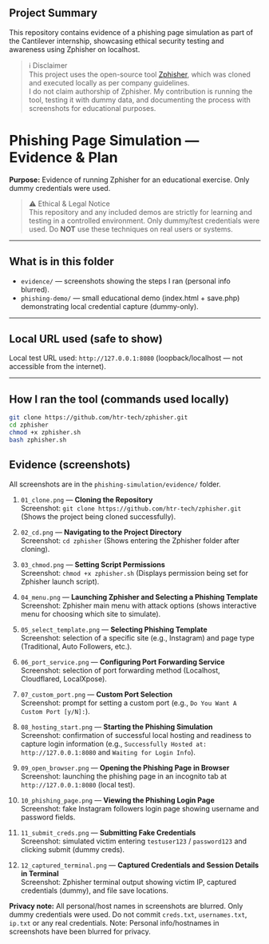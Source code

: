 ## Project Summary
This repository contains evidence of a phishing page simulation as part of the Cantilever internship, showcasing ethical security testing and awareness using Zphisher on localhost.

> ℹ️ Disclaimer  
This project uses the open-source tool [Zphisher](https://github.com/htr-tech/zphisher), which was cloned and executed locally as per company guidelines.  
I do not claim authorship of Zphisher. My contribution is running the tool, testing it with dummy data, and documenting the process with screenshots for educational purposes.

# Phishing Page Simulation — Evidence & Plan

**Purpose:** Evidence of running Zphisher for an educational exercise. Only dummy credentials were used.

> ⚠️ Ethical & Legal Notice  
> This repository and any included demos are strictly for learning and testing in a controlled environment. Only dummy/test credentials were used. Do **NOT** use these techniques on real users or systems.

---

## What is in this folder
- `evidence/` — screenshots showing the steps I ran (personal info blurred).  
- `phishing-demo/` — small educational demo (index.html + save.php) demonstrating local credential capture (dummy-only).

---

## Local URL used (safe to show)
Local test URL used: `http://127.0.0.1:8080` (loopback/localhost — not accessible from the internet).

---

## How I ran the tool (commands used locally)
```bash
git clone https://github.com/htr-tech/zphisher.git
cd zphisher
chmod +x zphisher.sh
bash zphisher.sh
```

## Evidence (screenshots)

All screenshots are in the `phishing-simulation/evidence/` folder.

1. `01_clone.png` — **Cloning the Repository**  
   Screenshot: `git clone https://github.com/htr-tech/zphisher.git` (Shows the project being cloned successfully).

2. `02_cd.png` — **Navigating to the Project Directory**  
   Screenshot: `cd zphisher` (Shows entering the Zphisher folder after cloning).

3. `03_chmod.png` — **Setting Script Permissions**  
   Screenshot: `chmod +x zphisher.sh` (Displays permission being set for Zphisher launch script).

4. `04_menu.png` — **Launching Zphisher and Selecting a Phishing Template**  
   Screenshot: Zphisher main menu with attack options (shows interactive menu for choosing which site to simulate).

5. `05_select_template.png` — **Selecting Phishing Template**  
   Screenshot: selection of a specific site (e.g., Instagram) and page type (Traditional, Auto Followers, etc.).

6. `06_port_service.png` — **Configuring Port Forwarding Service**  
   Screenshot: selection of port forwarding method (Localhost, Cloudflared, LocalXpose).

7. `07_custom_port.png` — **Custom Port Selection**  
   Screenshot: prompt for setting a custom port (e.g., `Do You Want A Custom Port [y/N]:`).

8. `08_hosting_start.png` — **Starting the Phishing Simulation**  
   Screenshot: confirmation of successful local hosting and readiness to capture login information (e.g., `Successfully Hosted at: http://127.0.0.1:8080` and `Waiting for Login Info`).

9. `09_open_browser.png` — **Opening the Phishing Page in Browser**  
   Screenshot: launching the phishing page in an incognito tab at `http://127.0.0.1:8080` (local test).

10. `10_phishing_page.png` — **Viewing the Phishing Login Page**  
    Screenshot: fake Instagram followers login page showing username and password fields.

11. `11_submit_creds.png` — **Submitting Fake Credentials**  
    Screenshot: simulated victim entering `testuser123` / `password123` and clicking submit (dummy creds).

12. `12_captured_terminal.png` — **Captured Credentials and Session Details in Terminal**  
    Screenshot: Zphisher terminal output showing victim IP, captured credentials (dummy), and file save locations.

**Privacy note:** All personal/host names in screenshots are blurred. Only dummy credentials were used. Do not commit `creds.txt`, `usernames.txt`, `ip.txt` or any real credentials.
Note: Personal info/hostnames in screenshots have been blurred for privacy.
